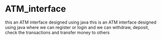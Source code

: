 # ATM_interface
this an ATM interface designed using java 
this is an ATM interface designed using java where we can register or login and we can withdraw, deposit, check the transactions and transfer money to others
